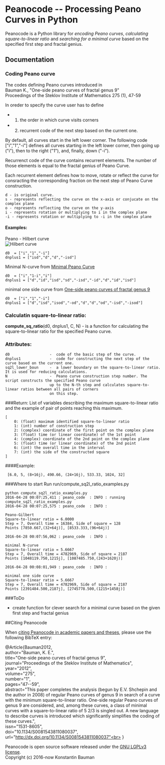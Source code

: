 # Peanocode -- Processing Peano Curves in Python

Peanocode is a Python library for *encoding Peano curves*, *calculating square-to-linear ratio* and *searching for a minimal curve* based on the specified first step and fractal genius.

## Documentation

### Coding Peano curve

The codes defining Peano curves introduced in <br>
Bauman K., "One-side peano curves of fractal genus 9" <br>
Proceedings of the Steklov Institute of Mathematics 275 (1), 47-59

In oreder to specify the curve user has to define 
- 1) the order in which curve visits corners
- 2) recurrent code of the next step based on the current one.
	
By default, all curves start in the left lower corner. 
The following code ["i","1","-i"] defines all curves starting in the left lower corner, then going up ("i"),
then to the right ("1"), and, finally, down ("-i").
	
Recurrenct code of the curve contains recurrent elements. The number of those elements is equal to the fractal genius of Peano Curve.
	
Each recurrent element defines how to move, rotate or reflect the curve for consracting the
corresponding fraction on the next step of Peano Curve construction.

	d - is original curve.
	s - represents reflecting the curve on the x-axis or conjucate on the complex plane
	o - represents reflecting the curve on the y-axis
	i - represents rotation or multiplying to i in the complex plane
	-i - represents rotation or multiplying to -i in the complex plane
	
#### Examples:

Peano - Hilbert curve<br>
![Hilbert curve](https://en.wikipedia.org/wiki/File:Hilbert_curve.gif)

	d0 	= ["i","1","-i"]
	dnplus1 = ["isd","d","d","-isd"]
	
Minimal N-curve from [Minimal Peano Curve](http://link.springer.com/article/10.1134/S0081543808040172)

	d0 	= ["i","1-i","i"]
	dnplus1 = ["d","id","isd","sd","-isd","-id","d","id","isd"]
	
minimal one side curve from [One-side peano curves of fractal genus 9](http://link.springer.com/article/10.1134/S0081543811080037)

	d0 	= ["i","1","-i"]
	dnplus1 = ["d","isd","isod","-od","d","d","od","-isd","-isod"]
	


### Calculatin square-to-linear ratio:

**compute_sq_ratio**(d0, dnplus1, C, N) - is a function for calculating 
the square-to-linear ratio for the specified Peano curve.
    
### Attributes:

    d0       			-  code of the basic step of the curve.
    dnplus1  			-  code for constructing the next step of the curve based on the current one. 
    sq2l_lower_boun		-  a lower boundary on the square-to-linear ratio. It is used for reducing calculations. 
    N        			-  Peano curve construction step number. The script constructs the specified Peano curve 
                		up to the N-th step and calculates square-to-linear ratios between all pairs of corners
                		on this step.
    
###Return:
List of variables describing the maximum square-to-linear ratio 
and the example of pair of points reaching this maximum.
	
    [
        0: (float) maximum identified square-to-linear ratio
        1: (int) number of construction step
        2: (complex) coordinate of the first point on the complex plane
        3: (float) time (or linear coordinate) of the 1st point
        4: (complex) coordinate of the 2nd point on the complex plane
        5: (float) time (or linear coordinate) of the 2nd point
        6: (int) the overall time in the interval
        7: (int) the side of the constructed square
    ]
    
####Example:
 
     [6.0, 5, (8+16j), 490.66, (24+16j), 533.33, 1024, 32]

###Where to start
Run run/compute_sq2l_ratio_examples.py

	python compute_sq2l_ratio_examples.py
	2016-04-28 00:07:25,411 : peano_code  : INFO : running compute_sq2l_ratio_examples.py
	2016-04-28 00:07:25,575 : peano_code  : INFO :
	
	Peano-Gilbert
	Square-to-linear ratio = 6.0000
	Step = 7, Overall time = 16384, Side of square = 128
	Points [7850.667,(32+64j)],	[8533.333,(96+64j)]
	
	2016-04-28 00:07:56,062 : peano_code  : INFO :
	
	minimal N-curve
	Square-to-linear ratio = 5.6667
	Step = 7, Overall time = 4782969, Side of square = 2187
	Points [1048119.750,1215j],	[1087485.750,(243+1620j)]
	
	2016-04-28 00:08:01,949 : peano_code  : INFO :
	
	minimal one side curve
	Square-to-linear ratio = 5.6667
	Step = 7, Overall time = 4782969, Side of square = 2187
	Points [2391484.500,2187j],	[2745778.500,(1215+1458j)]

###ToDo

- create function for clever search for a minimal curve 
  based on the given first step and fractal genius 




##Citing Peanocode

When [citing Peanocode in academic papers and theses](http://link.springer.com/article/10.1134/S0081543811080037), please use the following BibTeX entry:

@Article{Bauman2012,<br>
		 author="Bauman, K. E.",<br>
		 title="One-side peano curves of fractal genus 9",<br>
		 journal="Proceedings of the Steklov Institute of Mathematics",<br>
		 year="2012",<br>
		 volume="275",<br>
		 number="1",<br>
		 pages="47--59",<br>
		 abstract="This paper completes the analysis (begun by E.V. Shchepin and the author in 2008) of regular Peano curves of genus 9 in search of a curve with the minimum square-to-linear ratio. One-side regular Peano curves of genus 9 are considered, and, among these curves, a class of minimal curves with a square-to-linear ratio of 5 2/3 is singled out. A new language to describe curves is introduced which significantly simplifies the coding of these curves.",<br>
		 issn="1531-8605",<br>
		 doi="10.1134/S0081543811080037",<br>
		 url="http://dx.doi.org/10.1134/S0081543811080037"<br>
        }


Peanocode is open source software released under the [GNU LGPLv3 license](http://www.gnu.org/licenses/lgpl.html).<br>
Copyright (c) 2016-now Konstantin Bauman

